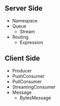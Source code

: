 ## Server Side
* Namespace
* Queue
    * Stream
* Routing
    * Expression

## Client Side
* Producer
* PushConsumer
* PullConsumer
* StreamingConsumer
* Message
    * BytesMessage
